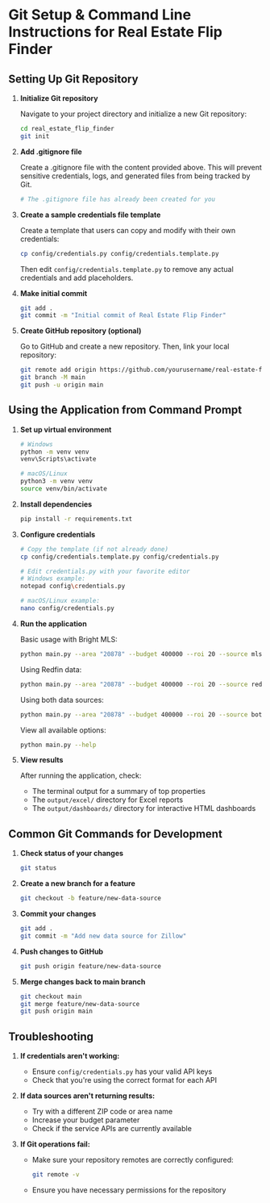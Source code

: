 # Git Setup & Command Line Instructions for Real Estate Flip Finder

## Setting Up Git Repository

1. **Initialize Git repository**

   Navigate to your project directory and initialize a new Git repository:

   ```bash
   cd real_estate_flip_finder
   git init
   ```

2. **Add .gitignore file**

   Create a .gitignore file with the content provided above. This will prevent sensitive credentials, logs, and generated files from being tracked by Git.

   ```bash
   # The .gitignore file has already been created for you
   ```

3. **Create a sample credentials file template**

   Create a template that users can copy and modify with their own credentials:

   ```bash
   cp config/credentials.py config/credentials.template.py
   ```

   Then edit `config/credentials.template.py` to remove any actual credentials and add placeholders.

4. **Make initial commit**

   ```bash
   git add .
   git commit -m "Initial commit of Real Estate Flip Finder"
   ```

5. **Create GitHub repository (optional)**

   Go to GitHub and create a new repository. Then, link your local repository:

   ```bash
   git remote add origin https://github.com/yourusername/real-estate-flip-finder.git
   git branch -M main
   git push -u origin main
   ```

## Using the Application from Command Prompt

1. **Set up virtual environment**

   ```bash
   # Windows
   python -m venv venv
   venv\Scripts\activate

   # macOS/Linux
   python3 -m venv venv
   source venv/bin/activate
   ```

2. **Install dependencies**

   ```bash
   pip install -r requirements.txt
   ```

3. **Configure credentials**

   ```bash
   # Copy the template (if not already done)
   cp config/credentials.template.py config/credentials.py

   # Edit credentials.py with your favorite editor
   # Windows example:
   notepad config\credentials.py

   # macOS/Linux example:
   nano config/credentials.py
   ```

4. **Run the application**

   Basic usage with Bright MLS:
   ```bash
   python main.py --area "20878" --budget 400000 --roi 20 --source mls --export --visualize
   ```

   Using Redfin data:
   ```bash
   python main.py --area "20878" --budget 400000 --roi 20 --source redfin --export --visualize
   ```

   Using both data sources:
   ```bash
   python main.py --area "20878" --budget 400000 --roi 20 --source both --export --visualize
   ```

   View all available options:
   ```bash
   python main.py --help
   ```

5. **View results**

   After running the application, check:
   - The terminal output for a summary of top properties
   - The `output/excel/` directory for Excel reports
   - The `output/dashboards/` directory for interactive HTML dashboards

## Common Git Commands for Development

1. **Check status of your changes**

   ```bash
   git status
   ```

2. **Create a new branch for a feature**

   ```bash
   git checkout -b feature/new-data-source
   ```

3. **Commit your changes**

   ```bash
   git add .
   git commit -m "Add new data source for Zillow"
   ```

4. **Push changes to GitHub**

   ```bash
   git push origin feature/new-data-source
   ```

5. **Merge changes back to main branch**

   ```bash
   git checkout main
   git merge feature/new-data-source
   git push origin main
   ```

## Troubleshooting

1. **If credentials aren't working:**
   - Ensure `config/credentials.py` has your valid API keys
   - Check that you're using the correct format for each API

2. **If data sources aren't returning results:**
   - Try with a different ZIP code or area name
   - Increase your budget parameter
   - Check if the service APIs are currently available

3. **If Git operations fail:**
   - Make sure your repository remotes are correctly configured:
     ```bash
     git remote -v
     ```
   - Ensure you have necessary permissions for the repository
